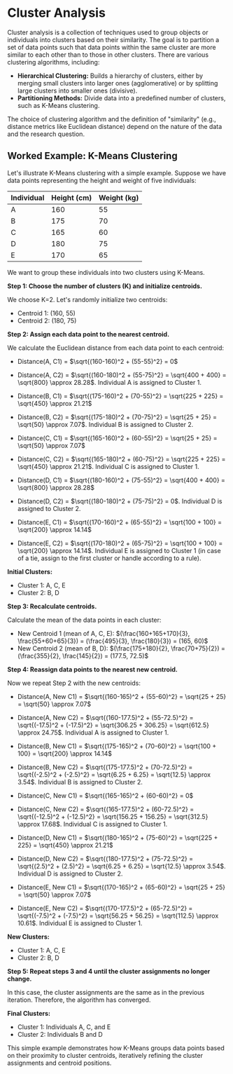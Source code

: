 # Cluster Analysis

Cluster analysis is a collection of techniques used to group objects or individuals into clusters based on their similarity. The goal is to partition a set of data points such that data points within the same cluster are more similar to each other than to those in other clusters. There are various clustering algorithms, including:

*   **Hierarchical Clustering:** Builds a hierarchy of clusters, either by merging small clusters into larger ones (agglomerative) or by splitting large clusters into smaller ones (divisive).
*   **Partitioning Methods:** Divide data into a predefined number of clusters, such as K-Means clustering.

The choice of clustering algorithm and the definition of "similarity" (e.g., distance metrics like Euclidean distance) depend on the nature of the data and the research question.

## Worked Example: K-Means Clustering

Let's illustrate K-Means clustering with a simple example. Suppose we have data points representing the height and weight of five individuals:

| Individual | Height (cm) | Weight (kg) |
| :--------- | :---------- | :---------- |
| A          | 160         | 55          |
| B          | 175         | 70          |
| C          | 165         | 60          |
| D          | 180         | 75          |
| E          | 170         | 65          |

We want to group these individuals into two clusters using K-Means.

**Step 1: Choose the number of clusters (K) and initialize centroids.**

We choose K=2. Let's randomly initialize two centroids:

*   Centroid 1: (160, 55)
*   Centroid 2: (180, 75)

**Step 2: Assign each data point to the nearest centroid.**

We calculate the Euclidean distance from each data point to each centroid:

*   Distance(A, C1) = $\sqrt{(160-160)^2 + (55-55)^2} = 0$
*   Distance(A, C2) = $\sqrt{(160-180)^2 + (55-75)^2} = \sqrt{400 + 400} = \sqrt{800} \approx 28.28$. Individual A is assigned to Cluster 1.

*   Distance(B, C1) = $\sqrt{(175-160)^2 + (70-55)^2} = \sqrt{225 + 225} = \sqrt{450} \approx 21.21$
*   Distance(B, C2) = $\sqrt{(175-180)^2 + (70-75)^2} = \sqrt{25 + 25} = \sqrt{50} \approx 7.07$. Individual B is assigned to Cluster 2.

*   Distance(C, C1) = $\sqrt{(165-160)^2 + (60-55)^2} = \sqrt{25 + 25} = \sqrt{50} \approx 7.07$
*   Distance(C, C2) = $\sqrt{(165-180)^2 + (60-75)^2} = \sqrt{225 + 225} = \sqrt{450} \approx 21.21$. Individual C is assigned to Cluster 1.

*   Distance(D, C1) = $\sqrt{(180-160)^2 + (75-55)^2} = \sqrt{400 + 400} = \sqrt{800} \approx 28.28$
*   Distance(D, C2) = $\sqrt{(180-180)^2 + (75-75)^2} = 0$. Individual D is assigned to Cluster 2.

*   Distance(E, C1) = $\sqrt{(170-160)^2 + (65-55)^2} = \sqrt{100 + 100} = \sqrt{200} \approx 14.14$
*   Distance(E, C2) = $\sqrt{(170-180)^2 + (65-75)^2} = \sqrt{100 + 100} = \sqrt{200} \approx 14.14$. Individual E is assigned to Cluster 1 (in case of a tie, assign to the first cluster or handle according to a rule).

**Initial Clusters:**

*   Cluster 1: A, C, E
*   Cluster 2: B, D

**Step 3: Recalculate centroids.**

Calculate the mean of the data points in each cluster:

*   New Centroid 1 (mean of A, C, E): $(\frac{160+165+170}{3}, \frac{55+60+65}{3}) = (\frac{495}{3}, \frac{180}{3}) = (165, 60)$
*   New Centroid 2 (mean of B, D): $(\frac{175+180}{2}, \frac{70+75}{2}) = (\frac{355}{2}, \frac{145}{2}) = (177.5, 72.5)$

**Step 4: Reassign data points to the nearest new centroid.**

Now we repeat Step 2 with the new centroids:

*   Distance(A, New C1) = $\sqrt{(160-165)^2 + (55-60)^2} = \sqrt{25 + 25} = \sqrt{50} \approx 7.07$
*   Distance(A, New C2) = $\sqrt{(160-177.5)^2 + (55-72.5)^2} = \sqrt{(-17.5)^2 + (-17.5)^2} = \sqrt{306.25 + 306.25} = \sqrt{612.5} \approx 24.75$. Individual A is assigned to Cluster 1.

*   Distance(B, New C1) = $\sqrt{(175-165)^2 + (70-60)^2} = \sqrt{100 + 100} = \sqrt{200} \approx 14.14$
*   Distance(B, New C2) = $\sqrt{(175-177.5)^2 + (70-72.5)^2} = \sqrt{(-2.5)^2 + (-2.5)^2} = \sqrt{6.25 + 6.25} = \sqrt{12.5} \approx 3.54$. Individual B is assigned to Cluster 2.

*   Distance(C, New C1) = $\sqrt{(165-165)^2 + (60-60)^2} = 0$
*   Distance(C, New C2) = $\sqrt{(165-177.5)^2 + (60-72.5)^2} = \sqrt{(-12.5)^2 + (-12.5)^2} = \sqrt{156.25 + 156.25} = \sqrt{312.5} \approx 17.68$. Individual C is assigned to Cluster 1.

*   Distance(D, New C1) = $\sqrt{(180-165)^2 + (75-60)^2} = \sqrt{225 + 225} = \sqrt{450} \approx 21.21$
*   Distance(D, New C2) = $\sqrt{(180-177.5)^2 + (75-72.5)^2} = \sqrt{(2.5)^2 + (2.5)^2} = \sqrt{6.25 + 6.25} = \sqrt{12.5} \approx 3.54$. Individual D is assigned to Cluster 2.

*   Distance(E, New C1) = $\sqrt{(170-165)^2 + (65-60)^2} = \sqrt{25 + 25} = \sqrt{50} \approx 7.07$
*   Distance(E, New C2) = $\sqrt{(170-177.5)^2 + (65-72.5)^2} = \sqrt{(-7.5)^2 + (-7.5)^2} = \sqrt{56.25 + 56.25} = \sqrt{112.5} \approx 10.61$. Individual E is assigned to Cluster 1.

**New Clusters:**

*   Cluster 1: A, C, E
*   Cluster 2: B, D

**Step 5: Repeat steps 3 and 4 until the cluster assignments no longer change.**

In this case, the cluster assignments are the same as in the previous iteration. Therefore, the algorithm has converged.

**Final Clusters:**

*   Cluster 1: Individuals A, C, and E
*   Cluster 2: Individuals B and D

This simple example demonstrates how K-Means groups data points based on their proximity to cluster centroids, iteratively refining the cluster assignments and centroid positions.